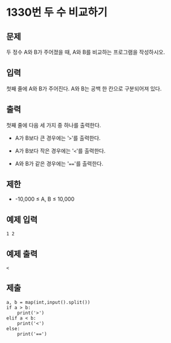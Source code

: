# 1330번 두 수 비교하기



## 문제

두 정수 A와 B가 주어졌을 때, A와 B를 비교하는 프로그램을 작성하시오.



## 입력

첫째 줄에 A와 B가 주어진다. A와 B는 공백 한 칸으로 구분되어져 있다.



## 출력

첫째 줄에 다음 세 가지 중 하나를 출력한다.

- A가 B보다 큰 경우에는 '`>`'를 출력한다.

- A가 B보다 작은 경우에는 '`<`'를 출력한다.

- A와 B가 같은 경우에는 '`==`'를 출력한다.

  

## 제한

- -10,000 ≤ A, B ≤ 10,000



## 예제 입력

```
1 2
```



## 예제 출력

```
<
```



## 제출

```
a, b = map(int,input().split())
if a > b:
    print('>')
elif a < b:
    print('<')
else:
    print('==')
```

